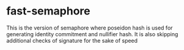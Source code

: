 # fast-semaphore
This is the version of semaphore where poseidon hash is used for generating identity commitment and nullifier hash. It is also skipping additional checks of signature for the sake of speed
